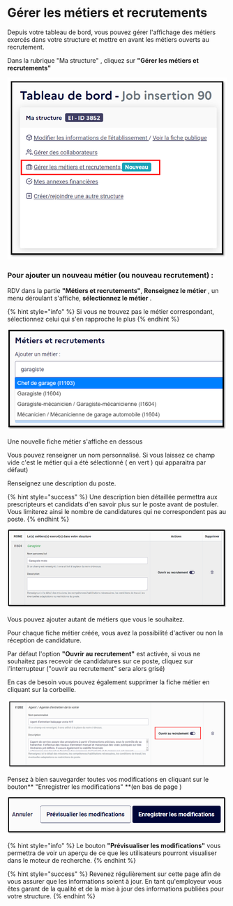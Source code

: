 # Gérer les métiers et recrutements

Depuis votre tableau de bord, vous pouvez gérer l'affichage des métiers exercés dans votre structure et mettre en avant les métiers ouverts au recrutement.

Dans la rubrique "Ma structure" , cliquez sur **"Gérer les métiers et recrutements"**

![](<../.gitbook/assets/image (166).png>)

### Pour ajouter un nouveau métier (ou nouveau recrutement) :&#x20;

RDV dans la partie **"Métiers et recrutements"**, **Renseignez le métier** , un menu déroulant s'affiche, **sélectionnez le métier** .

{% hint style="info" %}
Si vous ne trouvez pas le métier correspondant, sélectionnez celui qui s'en rapproche le plus
{% endhint %}

![](<../.gitbook/assets/image (169).png>)

Une nouvelle fiche métier s'affiche en dessous

Vous pouvez renseigner un nom personnalisé. Si vous laissez ce champ vide c'est le métier qui a été sélectionné ( en vert ) qui apparaitra par défaut)

Renseignez une description du poste.&#x20;

{% hint style="success" %}
Une description bien détaillée permettra aux prescripteurs et candidats d'en savoir plus sur le poste avant de postuler. Vous limiterez ainsi le nombre de candidatures qui ne correspondent pas au poste.
{% endhint %}

![](<../.gitbook/assets/image (167).png>)

Vous pouvez ajouter autant de métiers que vous le souhaitez.

Pour chaque fiche métier créée, vous avez la possibilité d'activer ou non la réception de candidature.

Par défaut l'option **"Ouvrir au recrutement"** est activée, si vous ne souhaitez pas recevoir de candidatures sur ce poste, cliquez sur l'interrupteur ("ouvrir au recrutement" sera alors grisé)

En cas de besoin vous pouvez également supprimer la fiche métier en cliquant sur la corbeille.

![](<../.gitbook/assets/image (186).png>)

Pensez à bien sauvegarder toutes vos modifications en cliquant sur le bouton** "Enregistrer les modifications" **(en bas de page )&#x20;

![](<../.gitbook/assets/image (177).png>)

{% hint style="info" %}
Le bouton **"Prévisualiser les modifications"** vous permettra de voir un aperçu de ce que les utilisateurs pourront visualiser dans le moteur de recherche.
{% endhint %}

{% hint style="success" %}
Revenez régulièrement sur cette page afin de vous assurer que les informations soient à jour. En tant qu'employeur vous êtes garant de la qualité et de la mise à jour des informations publiées pour votre structure.
{% endhint %}

